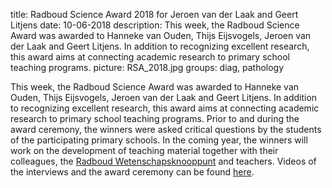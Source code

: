 title: Radboud Science Award 2018 for Jeroen van der Laak and Geert Litjens
date: 10-06-2018
description: This week, the Radboud Science Award was awarded to Hanneke van Ouden, Thijs Eijsvogels, Jeroen van der Laak and Geert Litjens. In addition to recognizing excellent research, this award aims at connecting academic research to primary school teaching programs.
picture: RSA_2018.jpg
groups: diag, pathology

This week, the Radboud Science Award was awarded to Hanneke van Ouden, Thijs Eijsvogels, Jeroen van der Laak and Geert Litjens. In addition to recognizing excellent research, this award aims at connecting academic research to primary school teaching programs. Prior to and during the award ceremony, the winners were asked critical questions by the students of the participating primary schools. In the coming year, the winners will work on the development of teaching material together with their colleagues, the [Radboud Wetenschapsknooppunt](https://www.ru.nl/wetenschapsknooppunt/) and teachers. Videos of the interviews and the award ceremony can be found [here](https://www.ru.nl/wetenschapsknooppunt/activiteiten-voor/radboud-onderzoekers/radboud-science-awards/overzicht-winnaars/winnaars-rsa-2018/).
